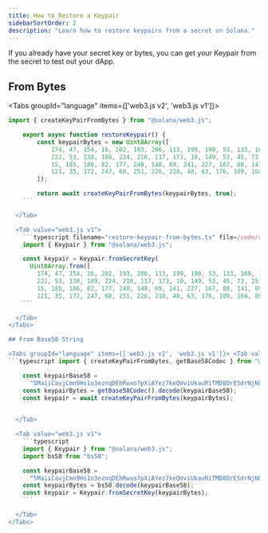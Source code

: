 ```yaml
---
title: How to Restore a Keypair
sidebarSortOrder: 2
description: "Learn how to restore keypairs from a secret on Solana."
---
```


If you already have your secret key or bytes, you can get your Keypair from the
secret to test out your dApp.

## From Bytes

<Tabs groupId="language" items={['web3.js v2', 'web3.js v1']}> <Tab value="web3.js v2">
```typescript filename="restore-keypair-from-bytes.ts" file=/code/content/web3jsv2/cookbook/wallets/restore-keypair.ts#L1-L11
import { createKeyPairFromBytes } from "@solana/web3.js";

    export async function restoreKeypair() {
        const keypairBytes = new Uint8Array([
            174, 47, 154, 16, 202, 193, 206, 113, 199, 190, 53, 133, 169, 175, 31, 56,
            222, 53, 138, 189, 224, 216, 117, 173, 10, 149, 53, 45, 73, 251, 237, 246,
            15, 185, 186, 82, 177, 240, 148, 69, 241, 227, 167, 80, 141, 89, 240, 121,
            121, 35, 172, 247, 68, 251, 226, 218, 48, 63, 176, 109, 168, 89, 238, 135,
        ]);

        return await createKeyPairFromBytes(keypairBytes, true);
    ```

  </Tab>

  <Tab value="web3.js v1">
    ```typescript filename="restore-keypair-from-bytes.ts" file=/code/content/web3jsv1/cookbook/wallets/restore-keypair-from-bytes.ts#L1-L8
    import { Keypair } from "@solana/web3.js";

    const keypair = Keypair.fromSecretKey(
      Uint8Array.from([
        174, 47, 154, 16, 202, 193, 206, 113, 199, 190, 53, 133, 169, 175, 31, 56,
        222, 53, 138, 189, 224, 216, 117, 173, 10, 149, 53, 45, 73, 251, 237, 246,
        15, 185, 186, 82, 177, 240, 148, 69, 241, 227, 167, 80, 141, 89, 240, 121,
        121, 35, 172, 247, 68, 251, 226, 218, 48, 63, 176, 109, 168, 89, 238, 135,
    ```

  </Tab>
</Tabs>

## From Base58 String

<Tabs groupId="language" items={['web3.js v2', 'web3.js v1']}> <Tab value="web3.js v2">
```typescript import { createKeyPairFromBytes, getBase58Codec } from "@solana/web3.js";

    const keypairBase58 =
      "5MaiiCavjCmn9Hs1o3eznqDEhRwxo7pXiAYez7keQUviUkauRiTMD8DrESdrNjN8zd9mTmVhRvBJeg5vhyvgrAhG";
    const keypairBytes = getBase58Codec().decode(keypairBase58);
    const keypair = await createKeyPairFromBytes(keypairBytes);
    ```

  </Tab>

  <Tab value="web3.js v1">
    ```typescript
    import { Keypair } from "@solana/web3.js";
    import bs58 from "bs58";

    const keypairBase58 =
      "5MaiiCavjCmn9Hs1o3eznqDEhRwxo7pXiAYez7keQUviUkauRiTMD8DrESdrNjN8zd9mTmVhRvBJeg5vhyvgrAhG";
    const keypairBytes = bs58.decode(keypairBase58);
    const keypair = Keypair.fromSecretKey(keypairBytes);
    ```

  </Tab>
</Tabs>
